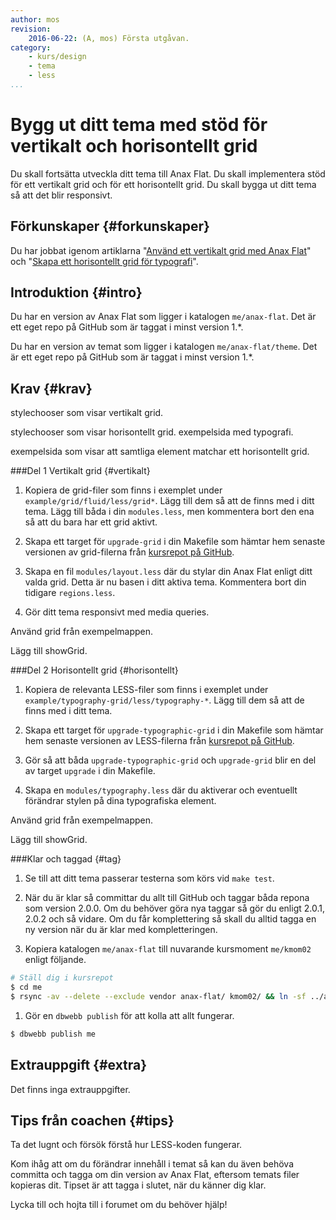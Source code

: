 ```yaml
---
author: mos
revision:
    2016-06-22: (A, mos) Första utgåvan.
category:
    - kurs/design
    - tema
    - less
...
```

Bygg ut ditt tema med stöd för vertikalt och horisontellt grid
===================================

Du skall fortsätta utveckla ditt tema till Anax Flat. Du skall implementera stöd för ett vertikalt grid och för ett horisontellt grid. Du skall bygga ut ditt tema så att det blir responsivt.

<!--more-->



Förkunskaper {#forkunskaper}
-----------------------

Du har jobbat igenom artiklarna "[Använd ett vertikalt grid med Anax Flat](kunskap/anvand-vertikalt-grid-med-anax-flat)" och "[Skapa ett horisontellt grid för typografi](kunskap/skapa-ett-horisontellt-grid-for-typografi)".



Introduktion {#intro}
-----------------------

Du har en version av Anax Flat som ligger i katalogen `me/anax-flat`. Det är ett eget repo på GitHub som är taggat i minst version 1.\*.

Du har en version av temat som ligger i katalogen `me/anax-flat/theme`. Det är ett eget repo på GitHub som är taggat i minst version 1.\*.



Krav {#krav}
-----------------------

stylechooser som visar vertikalt grid.

stylechooser som visar horisontellt grid.
exempelsida med typografi.

exempelsida som visar att samtliga element matchar ett horisontellt grid.



###Del 1 Vertikalt grid {#vertikalt}

1. Kopiera de grid-filer som finns i exemplet under `example/grid/fluid/less/grid*`. Lägg till dem så att de finns med i ditt tema. Lägg till båda i din `modules.less`, men kommentera bort den ena så att du bara har ett grid aktivt.

1. Skapa ett target för `upgrade-grid` i din Makefile som hämtar hem senaste versionen av grid-filerna från [kursrepot på GitHub](https://github.com/dbwebb-se/design/tree/master/example/grid/fluid/less).

1. Skapa en fil `modules/layout.less` där du stylar din Anax Flat enligt ditt valda grid. Detta är nu basen i ditt aktiva tema. Kommentera bort din tidigare `regions.less`.

1. Gör ditt tema responsivt med media queries.

Använd grid från exempelmappen.

Lägg till showGrid.




###Del 2 Horisontellt grid {#horisontellt}

1. Kopiera de relevanta LESS-filer som finns i exemplet under `example/typography-grid/less/typography-*`. Lägg till dem så att de finns med i ditt tema. 

1. Skapa ett target för `upgrade-typographic-grid` i din Makefile som hämtar hem senaste versionen av LESS-filerna från [kursrepot på GitHub](https://github.com/dbwebb-se/design/tree/master/example/typography-grid/less).

1. Gör så att båda `upgrade-typographic-grid` och `upgrade-grid` blir en del av target `upgrade` i din Makefile.

1. Skapa en `modules/typography.less` där du aktiverar och eventuellt förändrar  stylen på dina typografiska element.


Använd grid från exempelmappen.

Lägg till showGrid.




###Klar och taggad {#tag}

1. Se till att ditt tema passerar testerna som körs vid `make test`.

1. När du är klar så committar du allt till GitHub och taggar båda repona som version 2.0.0. Om du behöver göra nya taggar så gör du enligt 2.0.1, 2.0.2 och så vidare. Om du får komplettering så skall du alltid tagga en ny version när du är klar med kompletteringen.

1. Kopiera katalogen `me/anax-flat` till nuvarande kursmoment `me/kmom02` enligt följande.

```bash
# Ställ dig i kursrepot
$ cd me
$ rsync -av --delete --exclude vendor anax-flat/ kmom02/ && ln -sf ../anax-flat/vendor kmom02/
```

1. Gör en `dbwebb publish` för att kolla att allt fungerar.

```bash
$ dbwebb publish me
```



Extrauppgift {#extra}
-----------------------

Det finns inga extrauppgifter.



Tips från coachen {#tips}
-----------------------

Ta det lugnt och försök förstå hur LESS-koden fungerar.

Kom ihåg att om du förändrar innehåll i temat så kan du även behöva committa och tagga om din version av Anax Flat, eftersom temats filer kopieras dit. Tipset är att tagga i slutet, när du känner dig klar.

Lycka till och hojta till i forumet om du behöver hjälp!
